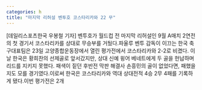 ```yaml
---
categories: h
title: "마지막 리허설 벤투호 코스타리카와 22 무"
---
```

[데일리스포츠한국 우봉철 기자] 벤투호가 월드컵 전 마지막 리허설인 9월 A매치 2연전의 첫 경기서 코스타리카를 상대로 무승부를 거뒀다.파울루 벤투 감독이 이끄는 한국 축구대표팀은 23일 고양종합운동장에서 열린 평가전에서 코스타리카와 2-2로 비켰다. 이날 한국은 황희찬의 선제골로 앞서갔지만, 상대 신예 윙어 베네트에게 두 골을 헌납하며 리드를 지키지 못했다. 패색이 짙던 후반전 막판 해결사 손흥민의 골이 없었다면, 패했을지도 모를 경기였다.이로써 한국은 코스타리카와 역대 상대전적 4승 2무 4패를 기록하게 됐다.이번 평가전은 2개
